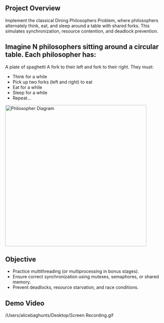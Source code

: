 ## Project Overview
Implement the classical Dining Philosophers Problem, where philosophers alternately think, eat, and sleep around a table with shared forks. This simulates synchronization, resource contention, and deadlock prevention.

Imagine N philosophers sitting around a circular table. Each philosopher has:
-----------------------------------------------------------------------------
A plate of spaghetti
A fork to their left and fork to their right.
They must:

* Think for a while
* Pick up two forks (left and right) to eat
* Eat for a while
* Sleep for a while
* Repeat...

<img src="https://github.com/user-attachments/assets/96c6bd24-f769-4680-8413-be5bc80270bd" alt="Philosopher Diagram" width="450"/>

## Objective
- Practice multithreading (or multiprocessing in bonus stages).
- Ensure correct synchronization using mutexes, semaphores, or shared memory.
- Prevent deadlocks, resource starvation, and race conditions.


## Demo Video

/Users/alicebaghunts/Desktop/Screen Recording.gif
